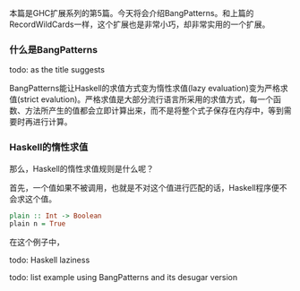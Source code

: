 本篇是GHC扩展系列的第5篇。今天将会介绍BangPatterns。和上篇的RecordWildCards一样，这个扩展也是非常小巧，却非常实用的一个扩展。



### 什么是BangPatterns

todo: as the title suggests 

BangPatterns能让Haskell的求值方式变为惰性求值(lazy evaluation)变为严格求值(strict evalution)。严格求值是大部分流行语言所采用的求值方式，每一个函数、方法所产生的值都会立即计算出来，而不是将整个式子保存在内存中，等到需要时再进行计算。



### Haskell的惰性求值

那么，Haskell的惰性求值规则是什么呢？

首先，一个值如果不被调用，也就是不对这个值进行匹配的话，Haskell程序便不会求这个值。



```haskell
plain :: Int -> Boolean 
plain n = True 
```

在这个例子中，



todo: Haskell laziness 



todo: list example using BangPatterns and its desugar version

